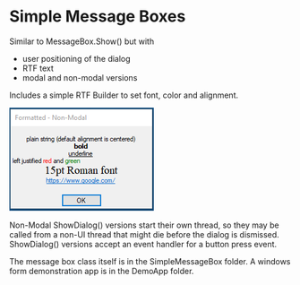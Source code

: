 # Simple Message Boxes
Similar to MessageBox.Show() but with
* user positioning of the dialog
* RTF text
* modal and non-modal versions

 Includes a simple RTF Builder to set font, color and alignment.

![Example](DemoApp/images/messagebox.PNG?raw=true)

Non-Modal ShowDialog() versions start their own thread, so they may be called from a non-UI thread that might die before the dialog is dismissed. ShowDialog() versions accept an event handler for a button press event.

The message box class itself is in the SimpleMessageBox folder. A windows form demonstration app is in the DemoApp folder.